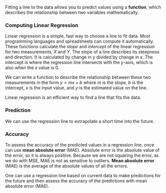 Fitting a line to the data allows you to predict values using a **function**, which describes the relationship between two variables mathematically. 

### Computing Linear Regression

Linear regression is a simple, fast way to choose a line to fit data. Most programming languages and spreadsheets can compute it automatically. These functions calculate the _slope_ and _intercept_ of the linear regression for two measurements, $X$ and $Y$. The slope of a line describes its steepness and direction. It is calculated by change in $y$ divided by change in $x$. The intercept is where the regression line intersects with the $y$-axis, which is also when the $x$ value is $0$. 

We can write a function to describe the relationship between these two measurements in the form $y = mx + b$ where $m$ is the slope, $b$ is the intercept, $x$ is the input value, and $y$ is the estimated value on the line.

Linear regression is an efficient way to find a line that fits the data.

### Prediction

We can use the regression line to extrapolate a short time into the future.

### Accuracy

To assess the accuracy of the predicted values in a regression line, once can use **mean absolute error** (MAE). Absolute error is the absolute value of the error, so it is always positive. Because we are not squaring the error, as we do with MSE, MAE is not as sensitive to outliers. **Mean absolute error** (MAE) is the average of the absolute values of all the errors.

One can use a regression line based on current data to make predictions for the future and then assess the accuracy of the predictions with mean absolute error (MAE).